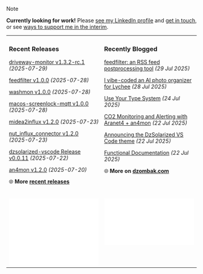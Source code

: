 > [!NOTE]  
> **Currently looking for work!** Please <a href="https://www.linkedin.com/in/chris-dzombak/" rel="me">see my LinkedIn profile</a> and <a href="https://www.dzombak.com/contact">get in touch</a>, or see <a href="https://www.dzombak.com/support-me">ways to support me in the interim</a>.

<table><tr><td valign="top" width="50%" style="margin-bottom: 1em;">

### Recent Releases

<!-- recent_releases starts -->
[driveway-monitor v1.3.2-rc.1](https://github.com/cdzombak/driveway-monitor/releases/tag/v1.3.2-rc.1) *(2025-07-29)*

[feedfilter v1.0.0](https://github.com/cdzombak/feedfilter/releases/tag/v1.0.0) *(2025-07-28)*

[washmon v1.0.0](https://github.com/cdzombak/washmon/releases/tag/v1.0.0) *(2025-07-28)*

[macos-screenlock-mqtt v1.0.0](https://github.com/cdzombak/macos-screenlock-mqtt/releases/tag/v1.0.0) *(2025-07-28)*

[midea2influx v1.2.0](https://github.com/cdzombak/midea2influx/releases/tag/v1.2.0) *(2025-07-23)*

[nut_influx_connector v1.2.0](https://github.com/cdzombak/nut_influx_connector/releases/tag/v1.2.0) *(2025-07-23)*

[dzsolarized-vscode Release v0.0.11](https://github.com/cdzombak/dzsolarized-vscode/releases/tag/v0.0.11) *(2025-07-22)*

[an4mon v1.2.0](https://github.com/cdzombak/an4mon/releases/tag/v1.2.0) *(2025-07-20)*
<!-- recent_releases ends -->
🌐 **More [recent releases](https://github.com/cdzombak/cdzombak/blob/main/RELEASES.md)**
<br />
<br />
</td><td valign="top" width="50%" style="margin-bottom: 1em;">

### Recently Blogged

<!-- blog starts -->
[feedfilter: an RSS feed postprocessing tool](https://www.dzombak.com/blog/2025/07/feedfilter-an-rss-feed-postprocessing-tool/) *(29 Jul 2025)*

[I vibe-coded an AI photo organizer for Lychee](https://www.dzombak.com/blog/2025/07/i-vibe-coded-an-ai-photo-organizer-for-lychee/) *(28 Jul 2025)*

[Use Your Type System](https://www.dzombak.com/blog/2025/07/use-your-type-system/) *(24 Jul 2025)*

[CO2 Monitoring and Alerting with Aranet4 + an4mon](https://www.dzombak.com/blog/2025/07/co2-monitoring-and-alerting-with-aranet4-an4mon/) *(22 Jul 2025)*

[Announcing the DzSolarized VS Code theme](https://www.dzombak.com/blog/2025/07/announcing-the-dzsolarized-vs-code-theme/) *(22 Jul 2025)*

[Functional Documentation](https://www.dzombak.com/blog/2025/07/functional-documentation/) *(22 Jul 2025)*
<!-- blog ends -->
🌐 **More on [dzombak.com](https://www.dzombak.com/blog)**
<br />
<br />
</td></tr><tr><td valign="top" width="50%"><a href="https://github.com/cdzombak"> <picture><img src="/github-summary.svg" alt="@cdzombak summary"></picture></a></td><td valign="top" width="50%"><a href="https://github.com/sponsors/cdzombak"> <picture><img src="/github-sponsor.svg" alt="sponsor me"></picture></a><br /><br /></td></tr></table>
